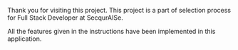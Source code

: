 Thank you for visiting this project. This project is a part of selection process for Full Stack Developer at SecqurAISe.

All the features given in the instructions have been implemented in this application.